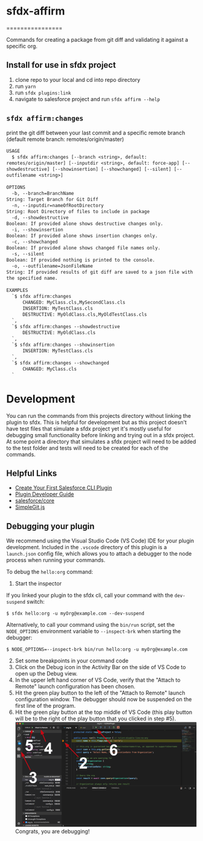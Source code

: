 # sfdx-affirm
================

Commands for creating a package from git diff and validating it against a specific org.

<!-- [![Version](https://img.shields.io/npm/v/sfdx-affirm.svg)](https://npmjs.org/package/sfdx-affirm)
[![CircleCI](https://circleci.com/gh/DeeTrueSnyder/sfdx-affirm/tree/master.svg?style=shield)](https://circleci.com/gh/DeeTrueSnyder/sfdx-affirm/tree/master)
[![Appveyor CI](https://ci.appveyor.com/api/projects/status/github/DeeTrueSnyder/sfdx-affirm?branch=master&svg=true)](https://ci.appveyor.com/project/heroku/sfdx-affirm/branch/master)
[![Codecov](https://codecov.io/gh/DeeTrueSnyder/sfdx-affirm/branch/master/graph/badge.svg)](https://codecov.io/gh/DeeTrueSnyder/sfdx-affirm)
[![Greenkeeper](https://badges.greenkeeper.io/DeeTrueSnyder/sfdx-affirm.svg)](https://greenkeeper.io/)
[![Known Vulnerabilities](https://snyk.io/test/github/DeeTrueSnyder/sfdx-affirm/badge.svg)](https://snyk.io/test/github/DeeTrueSnyder/sfdx-affirm)
[![Downloads/week](https://img.shields.io/npm/dw/sfdx-affirm.svg)](https://npmjs.org/package/sfdx-affirm)
[![License](https://img.shields.io/npm/l/sfdx-affirm.svg)](https://github.com/DeeTrueSnyder/sfdx-affirm/blob/master/package.json) -->

<!-- toc -->
<!-- * [Debugging your plugin](#debugging-your-plugin) -->
<!-- tocstop -->
<!-- install -->
## Install for use in sfdx project
1. clone repo to your local and cd into repo directory
2. run `yarn`
3. run `sfdx plugins:link`
4. navigate to salesforce project and run `sfdx affirm --help`
<!-- usage -->
<!-- ```sh-session
$ npm install -g sfdx-affirm
$ sfdx COMMAND
running command...
$ sfdx (-v|--version|version)
sfdx-affirm/0.0.0 win32-x64 node-v12.14.1
$ sfdx --help [COMMAND]
USAGE
  $ sfdx COMMAND
...
``` -->
<!-- usagestop -->
<!-- commands -->
<!-- * [`sfdx hello:org [-n <string>] [-f] [-v <string>] [-u <string>] [--apiversion <string>] [--json] [--loglevel trace|debug|info|warn|error|fatal|TRACE|DEBUG|INFO|WARN|ERROR|FATAL]`](#sfdx-helloorg--n-string--f--v-string--u-string---apiversion-string---json---loglevel-tracedebuginfowarnerrorfataltracedebuginfowarnerrorfatal) -->

## `sfdx affirm:changes`

print the git diff between your last commit and a specific remote branch (default remote branch: remotes/origin/master)

```
USAGE
  $ sfdx affirm:changes [--branch <string>, default: remotes/origin/master] [--inputdir <string>, default: force-app] [--showdestructive] [--showinsertion] [--showchanged] [--silent] [--outfilename <string>]

OPTIONS
  -b, --branch=BranchName                                                                       String: Target Branch for Git Diff
  -n, --inputdir=nameOfRootDirectory                                                            String: Root Directory of files to include in package
  -d, --showdestructive                                                                         Boolean: If provided alone shows destructive changes only.
  -i, --showinsertion                                                                           Boolean: If provided alone shows insertion changes only.
  -c, --showchanged                                                                             Boolean: If provided alone shows changed file names only.
  -s, --silent                                                                                  Boolean: If provided nothing is printed to the console.
  -o, --outfilename=JsonFileName                                                                String: If provided results of git diff are saved to a json file with the specified name. 

EXAMPLES
  `$ sfdx affirm:changes
      CHANGED: MyClass.cls,MySecondClass.cls
      INSERTION: MyTestClass.cls
      DESTRUCTIVE: MyOldClass.cls,MyOldTestClass.cls
  `,
  `$ sfdx affirm:changes --showdestructive
      DESTRUCTIVE: MyOldClass.cls
  `,
  `$ sfdx affirm:changes --showinsertion
      INSERTION: MyTestClass.cls
  `,
  `$ sfdx affirm:changes --showchanged
      CHANGED: MyClass.cls
  `
```
<!-- commandsstop -->
<!-- debugging-your-plugin -->
# Development
You can run the commands from this projects directory without linking the plugin to sfdx. This is helpful for development but as this project doesn't have test files that simulate a sfdx project yet it's mostly useful for debugging small functionality before linking and trying out in a sfdx project. At some point a directory that simulates a sfdx project will need to be added to the test folder and tests will need to be created for each of the commands.

## Helpful Links
- [Create Your First Salesforce CLI Plugin](https://developer.salesforce.com/blogs/2018/05/create-your-first-salesforce-cli-plugin.html)
- [Plugin Developer Guide](https://developer.salesforce.com/docs/atlas.en-us.sfdx_cli_plugins.meta/sfdx_cli_plugins/cli_plugins.htm)
- [salesforce/core](https://forcedotcom.github.io/sfdx-core/globals.html)
- [SimpleGit.js](https://github.com/steveukx/git-js#readme)

## Debugging your plugin
We recommend using the Visual Studio Code (VS Code) IDE for your plugin development. Included in the `.vscode` directory of this plugin is a `launch.json` config file, which allows you to attach a debugger to the node process when running your commands.

To debug the `hello:org` command: 
1. Start the inspector
  
If you linked your plugin to the sfdx cli, call your command with the `dev-suspend` switch: 
```sh-session
$ sfdx hello:org -u myOrg@example.com --dev-suspend
```
  
Alternatively, to call your command using the `bin/run` script, set the `NODE_OPTIONS` environment variable to `--inspect-brk` when starting the debugger:
```sh-session
$ NODE_OPTIONS=--inspect-brk bin/run hello:org -u myOrg@example.com
```

2. Set some breakpoints in your command code
3. Click on the Debug icon in the Activity Bar on the side of VS Code to open up the Debug view.
4. In the upper left hand corner of VS Code, verify that the "Attach to Remote" launch configuration has been chosen.
5. Hit the green play button to the left of the "Attach to Remote" launch configuration window. The debugger should now be suspended on the first line of the program. 
6. Hit the green play button at the top middle of VS Code (this play button will be to the right of the play button that you clicked in step #5).
<br><img src=".images/vscodeScreenshot.png" width="480" height="278"><br>
Congrats, you are debugging!
